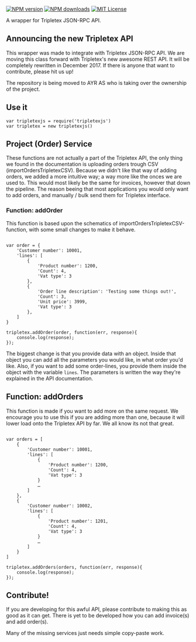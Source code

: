 [![NPM version][npm-version-image]][npm-url] [![NPM downloads][npm-downloads-image]][npm-url] [![MIT License][license-image]][license-url]

A wrapper for Tripletex JSON-RPC API.

## Announcing the new Tripletex API
This wrapper was made to integrate with Tripletex JSON-RPC API. We are moving this class forward with Tripletex's new awesome REST API. It will be completely rewritten in December 2017. If there is anyone that want to contribute, please hit us up!

The repository is being moved to AYR AS who is taking over the ownership of the project.


## Use it
```nodejs
var tripletexjs = require('tripletexjs')
var tripletex = new tripletexjs()
```

## Project (Order) Service
These functions are not actually a part of the Tripletex API, the only thing we found in the documentation is uploading orders trough CSV (importOrdersTripletexCSV). Because we didn't like that way of adding orders, we added a more intuitive way; a way more like the onces we are used to. This would most likely be the same for invoices, however that down the pipeline. The reason beeing that most applications you would only want to add orders, and manually / bulk send them for Tripletex interface.

### Function: addOrder
This function is based upon the schematics of importOrdersTripletexCSV-function, with some small changes to make it behave.

```nodejs

var order = {
	'Customer number': 10001,
	'lines': [
		{
			'Product number': 1200,
			'Count': 4,
			'Vat type': 3
		},
		{
			'Order line description': 'Testing some things out!',
			'Count': 3,
			'Unit price': 3999,
			'Vat type': 3
		},
	]
}

tripletex.addOrder(order, function(err, response){
    console.log(response);
});
```

The biggest change is that you provide data with an object. Inside that object you can add all the parameters you would like, in what order you'd like. Also, if you want to add some order-lines, you provide them inside the object with the variable ```lines```. The parameters is written the way they're explained in the API documentation.

## Function: addOrders
This function is made if you want to add more on the same request. We encourage you to use this if you are adding more than one, because it will lower load onto the Tripletex API by far. We all know its not that great. 

```nodejs

var orders = [
    {
    	'Customer number': 10001,
    	'lines': [
    		{
    			'Product number': 1200,
    			'Count': 4,
    			'Vat type': 3
    		}
    		…
    	]
    },
    {
    	'Customer number': 10002,
    	'lines': [
    		{
    			'Product number': 1201,
    			'Count': 4,
    			'Vat type': 3
    		}
    		…
    	]
    }
]

tripletex.addOrders(orders, function(err, response){
    console.log(response);
});
```

## Contribute!
If you are developing for this awful API, please contribute to making this
as good as it can get. There is yet to be developed how you can add invoice(s)
and add order(s).

Many of the missing services just needs simple copy-paste work.

[license-image]: http://img.shields.io/badge/license-MIT-blue.svg?style=flat
[license-url]: LICENSE

[npm-url]: https://npmjs.org/package/tripletexjs
[npm-version-image]: http://img.shields.io/npm/v/tripletexjs.svg?style=flat
[npm-downloads-image]: http://img.shields.io/npm/dm/tripletexjs.svg?style=flat
